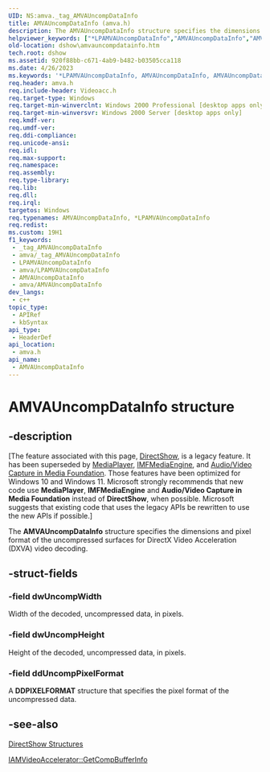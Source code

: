 ```yaml
---
UID: NS:amva._tag_AMVAUncompDataInfo
title: AMVAUncompDataInfo (amva.h)
description: The AMVAUncompDataInfo structure specifies the dimensions and pixel format of the uncompressed surfaces for DirectX Video Acceleration (DXVA) video decoding.
helpviewer_keywords: ["*LPAMVAUncompDataInfo","AMVAUncompDataInfo","AMVAUncompDataInfo structure [DirectShow]","AMVAUncompDataInfoStructure","LPAMVAUncompDataInfo","LPAMVAUncompDataInfo structure pointer [DirectShow]","amva/AMVAUncompDataInfo","amva/LPAMVAUncompDataInfo","dshow.amvauncompdatainfo"]
old-location: dshow\amvauncompdatainfo.htm
tech.root: dshow
ms.assetid: 920f88bb-c671-4ab9-b482-b03505cca118
ms.date: 4/26/2023
ms.keywords: '*LPAMVAUncompDataInfo, AMVAUncompDataInfo, AMVAUncompDataInfo structure [DirectShow], AMVAUncompDataInfoStructure, LPAMVAUncompDataInfo, LPAMVAUncompDataInfo structure pointer [DirectShow], amva/AMVAUncompDataInfo, amva/LPAMVAUncompDataInfo, dshow.amvauncompdatainfo'
req.header: amva.h
req.include-header: Videoacc.h
req.target-type: Windows
req.target-min-winverclnt: Windows 2000 Professional [desktop apps only]
req.target-min-winversvr: Windows 2000 Server [desktop apps only]
req.kmdf-ver: 
req.umdf-ver: 
req.ddi-compliance: 
req.unicode-ansi: 
req.idl: 
req.max-support: 
req.namespace: 
req.assembly: 
req.type-library: 
req.lib: 
req.dll: 
req.irql: 
targetos: Windows
req.typenames: AMVAUncompDataInfo, *LPAMVAUncompDataInfo
req.redist: 
ms.custom: 19H1
f1_keywords:
 - _tag_AMVAUncompDataInfo
 - amva/_tag_AMVAUncompDataInfo
 - LPAMVAUncompDataInfo
 - amva/LPAMVAUncompDataInfo
 - AMVAUncompDataInfo
 - amva/AMVAUncompDataInfo
dev_langs:
 - c++
topic_type:
 - APIRef
 - kbSyntax
api_type:
 - HeaderDef
api_location:
 - amva.h
api_name:
 - AMVAUncompDataInfo
---
```


# AMVAUncompDataInfo structure


## -description

\[The feature associated with this page, [DirectShow](/windows/win32/directshow/directshow), is a legacy feature. It has been superseded by [MediaPlayer](/uwp/api/Windows.Media.Playback.MediaPlayer), [IMFMediaEngine](/windows/win32/api/mfmediaengine/nn-mfmediaengine-imfmediaengine), and [Audio/Video Capture in Media Foundation](windows/win32/medfound/audio-video-capture-in-media-foundation). Those features have been optimized for Windows 10 and Windows 11. Microsoft strongly recommends that new code use **MediaPlayer**, **IMFMediaEngine** and **Audio/Video Capture in Media Foundation** instead of **DirectShow**, when possible. Microsoft suggests that existing code that uses the legacy APIs be rewritten to use the new APIs if possible.\]

The <b>AMVAUncompDataInfo</b> structure specifies the dimensions and pixel format of the uncompressed surfaces for DirectX Video Acceleration (DXVA) video decoding.

## -struct-fields

### -field dwUncompWidth

Width of the decoded, uncompressed data, in pixels.

### -field dwUncompHeight

Height of the decoded, uncompressed data, in pixels.

### -field ddUncompPixelFormat

A <b>DDPIXELFORMAT</b> structure that specifies the pixel format of the uncompressed data.

## -see-also

<a href="/windows/desktop/DirectShow/directshow-structures">DirectShow Structures</a>



<a href="/windows/desktop/api/videoacc/nf-videoacc-iamvideoaccelerator-getcompbufferinfo">IAMVideoAccelerator::GetCompBufferInfo</a>